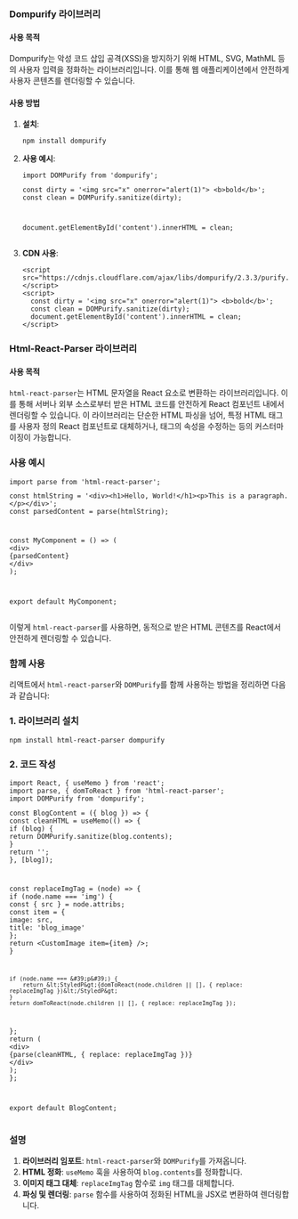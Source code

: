 <h3>Dompurify 라이브러리</h3>
<h4>사용 목적</h4>
<p>Dompurify는 악성 코드 삽입 공격(XSS)을 방지하기 위해 HTML, SVG, MathML 등의 사용자 입력을 정화하는 라이브러리입니다. 이를 통해 웹 애플리케이션에서 안전하게 사용자 콘텐츠를 렌더링할 수 있습니다.</p>
<h4>사용 방법</h4>
<ol>
<li><p><strong>설치</strong>:</p>
<pre><code class="language-bash">npm install dompurify</code></pre>
</li>
<li><p><strong>사용 예시</strong>:</p>
<pre><code class="language-javascript">import DOMPurify from &#39;dompurify&#39;;
<p>const dirty = '&lt;img src=&quot;x&quot; onerror=&quot;alert(1)&quot;&gt; &lt;b&gt;bold&lt;/b&gt;';
const clean = DOMPurify.sanitize(dirty);</p>
<p>document.getElementById('content').innerHTML = clean;</code></pre></p>
</li>
<li><p><strong>CDN 사용</strong>:</p>
<pre><code class="language-html">&lt;script src=&quot;https://cdnjs.cloudflare.com/ajax/libs/dompurify/2.3.3/purify.min.js&quot;&gt;&lt;/script&gt;
&lt;script&gt;
  const dirty = &#39;&lt;img src=&quot;x&quot; onerror=&quot;alert(1)&quot;&gt; &lt;b&gt;bold&lt;/b&gt;&#39;;
  const clean = DOMPurify.sanitize(dirty);
  document.getElementById(&#39;content&#39;).innerHTML = clean;
&lt;/script&gt;</code></pre>
</li>
</ol>
<h3>Html-React-Parser 라이브러리</h3>
<h4>사용 목적</h4>
<p><code>html-react-parser</code>는 HTML 문자열을 React 요소로 변환하는 라이브러리입니다. 이를 통해 서버나 외부 소스로부터 받은 HTML 코드를 안전하게 React 컴포넌트 내에서 렌더링할 수 있습니다. 이 라이브러리는 단순한 HTML 파싱을 넘어, 특정 HTML 태그를 사용자 정의 React 컴포넌트로 대체하거나, 태그의 속성을 수정하는 등의 커스터마이징이 가능합니다.</p>
<h3>사용 예시</h3>
<pre><code class="language-javascript">import parse from &#39;html-react-parser&#39;;
<p>const htmlString = '&lt;div&gt;&lt;h1&gt;Hello, World!&lt;/h1&gt;&lt;p&gt;This is a paragraph.&lt;/p&gt;&lt;/div&gt;';
const parsedContent = parse(htmlString);</p>
<p>const MyComponent = () =&gt; (
&lt;div&gt;
{parsedContent}
&lt;/div&gt;
);</p>
<p>export default MyComponent;</code></pre></p>
<p>이렇게 <code>html-react-parser</code>를 사용하면, 동적으로 받은 HTML 콘텐츠를 React에서 안전하게 렌더링할 수 있습니다.</p>
<h3>함께 사용</h3>
<p>리액트에서 <code>html-react-parser</code>와 <code>DOMPurify</code>를 함께 사용하는 방법을 정리하면 다음과 같습니다:</p>
<h3>1. 라이브러리 설치</h3>
<pre><code class="language-bash">npm install html-react-parser dompurify</code></pre>
<h3>2. 코드 작성</h3>
<pre><code class="language-jsx">import React, { useMemo } from &#39;react&#39;;
import parse, { domToReact } from &#39;html-react-parser&#39;;
import DOMPurify from &#39;dompurify&#39;;
<p>const BlogContent = ({ blog }) =&gt; {
const cleanHTML = useMemo(() =&gt; {
if (blog) {
return DOMPurify.sanitize(blog.contents);
}
return '';
}, [blog]);</p>
<p>const replaceImgTag = (node) =&gt; {
if (node.name === 'img') {
const { src } = node.attribs;
const item = {
image: src,
title: 'blog_image'
};
return &lt;CustomImage item={item} /&gt;;
}</p>
<pre><code>if (node.name === &amp;#39;p&amp;#39;) {
    return &amp;lt;StyledP&amp;gt;{domToReact(node.children || [], { replace: replaceImgTag })&amp;lt;/StyledP&amp;gt;
}
return domToReact(node.children || [], { replace: replaceImgTag });
</code></pre>
<p>};
return (
&lt;div&gt;
{parse(cleanHTML, { replace: replaceImgTag })}
&lt;/div&gt;
);
};</p>
<p>export default BlogContent;</code></pre></p>
<h3>설명</h3>
<ol>
<li><strong>라이브러리 임포트</strong>: <code>html-react-parser</code>와 <code>DOMPurify</code>를 가져옵니다.</li>
<li><strong>HTML 정화</strong>: <code>useMemo</code> 훅을 사용하여 <code>blog.contents</code>를 정화합니다.</li>
<li><strong>이미지 태그 대체</strong>: <code>replaceImgTag</code> 함수로 <code>img</code> 태그를 대체합니다.</li>
<li><strong>파싱 및 렌더링</strong>: <code>parse</code> 함수를 사용하여 정화된 HTML을 JSX로 변환하여 렌더링합니다.</li>
</ol>